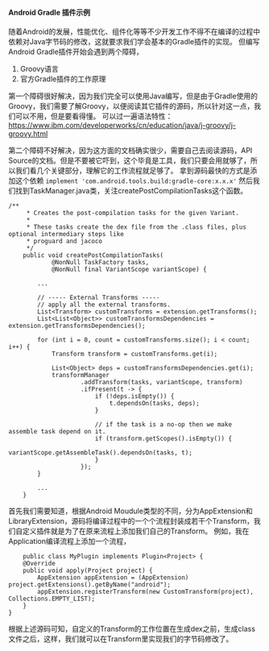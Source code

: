 #### Android Gradle 插件示例

随着Android的发展，性能优化、组件化等等不少开发工作不得不在编译的过程中依赖对Java字节码的修改，这就要求我们学会基本的Gradle插件的实现。
但编写Android Gradle插件开始会遇到两个障碍，
1. Groovy语言
2. 官方Gradle插件的工作原理  

第一个障碍很好解决，因为我们完全可以使用Java编写，但是由于Gradle使用的Groovy，我们需要了解Groovy，以便阅读其它插件的源码，所以针对这一点，我们可以不用，但是要看得懂。
可以过一遍语法特性：https://www.ibm.com/developerworks/cn/education/java/j-groovy/j-groovy.html

第二个障碍不好解决，因为这方面的文档确实很少，需要自己去阅读源码，API Source的文档。但是不要被它吓到，这个毕竟是工具，我们只要会用就够了，所以我们看几个关键部分，理解它的工作流程就足够了。
拿到源码最快的方式是添加这个依赖
```implement 'com.android.tools.build:gradle-core:x.x.x'```
然后我们找到TaskManager.java类，关注createPostCompilationTasks这个函数。

```
/**
     * Creates the post-compilation tasks for the given Variant.
     *
     * These tasks create the dex file from the .class files, plus optional intermediary steps like
     * proguard and jacoco
     */
    public void createPostCompilationTasks(
            @NonNull TaskFactory tasks,
            @NonNull final VariantScope variantScope) {

        ...

        // ----- External Transforms -----
        // apply all the external transforms.
        List<Transform> customTransforms = extension.getTransforms();
        List<List<Object>> customTransformsDependencies = extension.getTransformsDependencies();

        for (int i = 0, count = customTransforms.size(); i < count; i++) {
            Transform transform = customTransforms.get(i);

            List<Object> deps = customTransformsDependencies.get(i);
            transformManager
                    .addTransform(tasks, variantScope, transform)
                    .ifPresent(t -> {
                        if (!deps.isEmpty()) {
                            t.dependsOn(tasks, deps);
                        }

                        // if the task is a no-op then we make assemble task depend on it.
                        if (transform.getScopes().isEmpty()) {
                            variantScope.getAssembleTask().dependsOn(tasks, t);
                        }
                    });
        }

        ...
    }
```  

首先我们需要知道，根据Android Moudule类型的不同，分为AppExtension和LibraryExtension，源码将编译过程中的一个个流程封装成若干个Transform，我们自定义插件就是为了在原来流程上添加我们自己的Transform。
例如，我在Application编译流程上添加一个流程，  

```
    public class MyPlugin implements Plugin<Project> {
    @Override
    public void apply(Project project) {
        AppExtension appExtension = (AppExtension) project.getExtensions().getByName("android");
        appExtension.registerTransform(new CustomTransform(project), Collections.EMPTY_LIST);
    }
}
```  

根据上述源码可知，自定义的Transform的工作位置在生成dex之前，生成class文件之后，这样，我们就可以在Transform里实现我们的字节码修改了。
